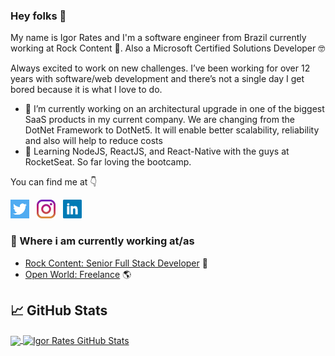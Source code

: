 ### Hey folks 👋

My name is Igor Rates and I'm a software engineer from Brazil currently working at Rock Content 🚀. 
Also a Microsoft Certified Solutions Developer 🤓

Always excited to work on new challenges. I’ve been working for over 12 years with software/web development and there’s not a single day I get bored because it is what I love to do.

- 🔭 I’m currently working on an architectural upgrade in one of the biggest SaaS products in my current company. We are changing from the DotNet Framework to DotNet5. It will enable better scalability, reliability and also will help to reduce costs
- 🏫 Learning NodeJS, ReactJS, and React-Native with the guys at RocketSeat. So far loving the bootcamp.

You can find me at 👇
<p>
<a href="https://twitter.com/igorrates"><img height="30" src="https://github.com/igorrates/igorrates/blob/main/twitter.png"></a>&nbsp;&nbsp;
<a href="https://instagram.com/igorates"><img height="30" src="https://github.com/igorrates/igorrates/blob/main/instagram.jpg"></a>&nbsp;&nbsp;
<a href="https://www.linkedin.com/in/igorrates/"><img height="30" src="https://github.com/igorrates/igorrates/blob/main/linkedin.png"></a>
</p>

### 💼 Where i am currently working at/as
- [Rock Content: Senior Full Stack Developer](https://rockcontent.com) 💼 
- [Open World: Freelance](https://igorrates.com) 🌎

<!--
### 💻 What i am currently/done working on
- [Ion Interactive](https://ion.rockcontent.com/)
- [Personal WebSite](https://igorrates.com)
-->
## &#x1f4c8; GitHub Stats

<a href="https://github.com/igorrates/igorrates">
  <img align="center" src="https://github-readme-stats.vercel.app/api/top-langs/?username=igorrates&show_icons=true&theme=dracula" />
</a>
<a href="https://github.com/igorrates/igorrates">
  <img align="center" src="https://github-readme-stats.vercel.app/api?username=igorrates&show_icons=true&line_height=27&count_private=true&theme=dracula" alt="Igor Rates GitHub Stats" />
</a>   
